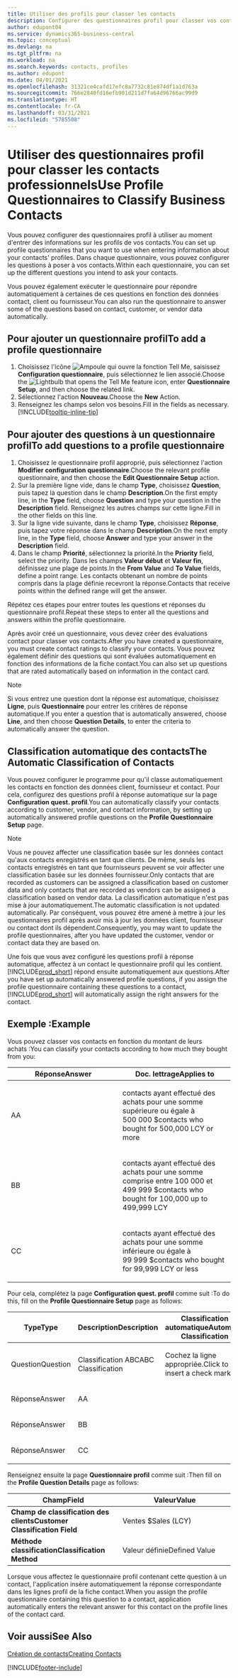 ```yaml
---
title: Utiliser des profils pour classer les contacts
description: Configurer des questionnaires profil pour classer vos contacts professionnels
author: edupont04
ms.service: dynamics365-business-central
ms.topic: conceptual
ms.devlang: na
ms.tgt_pltfrm: na
ms.workload: na
ms.search.keywords: contacts, profiles
ms.author: edupont
ms.date: 04/01/2021
ms.openlocfilehash: 31321ce4cafd17efc8a7732c81e874df1a1d763a
ms.sourcegitcommit: 766e2840fd16efb901d211d7fa64d96766ac99d9
ms.translationtype: HT
ms.contentlocale: fr-CA
ms.lasthandoff: 03/31/2021
ms.locfileid: "5785508"
---
```

# <a name="use-profile-questionnaires-to-classify-business-contacts"></a><span data-ttu-id="197ab-103">Utiliser des questionnaires profil pour classer les contacts professionnels</span><span class="sxs-lookup"><span data-stu-id="197ab-103">Use Profile Questionnaires to Classify Business Contacts</span></span>
<span data-ttu-id="197ab-104">Vous pouvez configurer des questionnaires profil à utiliser au moment d'entrer des informations sur les profils de vos contacts.</span><span class="sxs-lookup"><span data-stu-id="197ab-104">You can set up profile questionnaires that you want to use when entering information about your contacts' profiles.</span></span> <span data-ttu-id="197ab-105">Dans chaque questionnaire, vous pouvez configurer les questions à poser à vos contacts.</span><span class="sxs-lookup"><span data-stu-id="197ab-105">Within each questionnaire, you can set up the different questions you intend to ask your contacts.</span></span>  

<span data-ttu-id="197ab-106">Vous pouvez également exécuter le questionnaire pour répondre automatiquement à certaines de ces questions en fonction des données contact, client ou fournisseur.</span><span class="sxs-lookup"><span data-stu-id="197ab-106">You can also run the questionnaire to answer some of the questions based on contact, customer, or vendor data automatically.</span></span>  

## <a name="to-add-a-profile-questionnaire"></a><span data-ttu-id="197ab-107">Pour ajouter un questionnaire profil</span><span class="sxs-lookup"><span data-stu-id="197ab-107">To add a profile questionnaire</span></span>
1.  <span data-ttu-id="197ab-108">Choisissez l'icône ![Ampoule qui ouvre la fonction Tell Me](media/ui-search/search_small.png "Dites-moi ce que vous voulez faire"), saisissez **Configuration questionnaire**, puis sélectionnez le lien associé.</span><span class="sxs-lookup"><span data-stu-id="197ab-108">Choose the ![Lightbulb that opens the Tell Me feature](media/ui-search/search_small.png "Tell me what you want to do") icon, enter **Questionnaire Setup**, and then choose the related link.</span></span>  
2.  <span data-ttu-id="197ab-109">Sélectionnez l'action **Nouveau**.</span><span class="sxs-lookup"><span data-stu-id="197ab-109">Choose the **New** Action.</span></span>  
3.  <span data-ttu-id="197ab-110">Renseignez les champs selon vos besoins.</span><span class="sxs-lookup"><span data-stu-id="197ab-110">Fill in the fields as necessary.</span></span> [!INCLUDE[tooltip-inline-tip](includes/tooltip-inline-tip_md.md)]  

## <a name="to-add-questions-to-a-profile-questionnaire"></a><span data-ttu-id="197ab-111">Pour ajouter des questions à un questionnaire profil</span><span class="sxs-lookup"><span data-stu-id="197ab-111">To add questions to a profile questionnaire</span></span>
1.  <span data-ttu-id="197ab-112">Choisissez le questionnaire profil approprié, puis sélectionnez l'action **Modifier configuration questionnaire**.</span><span class="sxs-lookup"><span data-stu-id="197ab-112">Choose the relevant profile questionnaire, and then choose the **Edit Questionnaire Setup** action.</span></span>  
2.  <span data-ttu-id="197ab-113">Sur la première ligne vide, dans le champ **Type**, choisissez **Question**, puis tapez la question dans le champ **Description**.</span><span class="sxs-lookup"><span data-stu-id="197ab-113">On the first empty line, in the **Type** field, choose **Question** and type your question in the **Description** field.</span></span> <span data-ttu-id="197ab-114">Renseignez les autres champs sur cette ligne.</span><span class="sxs-lookup"><span data-stu-id="197ab-114">Fill in the other fields on this line.</span></span>  
3.  <span data-ttu-id="197ab-115">Sur la ligne vide suivante, dans le champ **Type**, choisissez **Réponse**, puis tapez votre réponse dans le champ **Description**.</span><span class="sxs-lookup"><span data-stu-id="197ab-115">On the next empty line, in the **Type** field, choose **Answer** and type your answer in the **Description** field.</span></span>  
4.  <span data-ttu-id="197ab-116">Dans le champ **Priorité**, sélectionnez la priorité.</span><span class="sxs-lookup"><span data-stu-id="197ab-116">In the **Priority** field, select the priority.</span></span> <span data-ttu-id="197ab-117">Dans les champs **Valeur début** et **Valeur fin**, définissez une plage de points.</span><span class="sxs-lookup"><span data-stu-id="197ab-117">In the **From Value** and **To Value** fields, define a point range.</span></span> <span data-ttu-id="197ab-118">Les contacts obtenant un nombre de points compris dans la plage définie recevront la réponse.</span><span class="sxs-lookup"><span data-stu-id="197ab-118">Contacts that receive points within the defined range will get the answer.</span></span>  

<span data-ttu-id="197ab-119">Répétez ces étapes pour entrer toutes les questions et réponses du questionnaire profil.</span><span class="sxs-lookup"><span data-stu-id="197ab-119">Repeat these steps to enter all the questions and answers within the profile questionnaire.</span></span>

<span data-ttu-id="197ab-120">Après avoir créé un questionnaire, vous devez créer des évaluations contact pour classer vos contacts.</span><span class="sxs-lookup"><span data-stu-id="197ab-120">After you have created a questionnaire, you must create contact ratings to classify your contacts.</span></span> <span data-ttu-id="197ab-121">Vous pouvez également définir des questions qui sont évaluées automatiquement en fonction des informations de la fiche contact.</span><span class="sxs-lookup"><span data-stu-id="197ab-121">You can also set up questions that are rated automatically based on information in the contact card.</span></span>  

> [!NOTE]
> <span data-ttu-id="197ab-122">Si vous entrez une question dont la réponse est automatique, choisissez <STRONG>Ligne</STRONG>, puis <STRONG>Questionnaire</STRONG> pour entrer les critères de réponse automatique.</span><span class="sxs-lookup"><span data-stu-id="197ab-122">If you enter a question that is automatically answered, choose <STRONG>Line</STRONG>, and then choose <STRONG>Question Details</STRONG>, to enter the criteria to automatically answer the question.</span></span>

## <a name="the-automatic-classification-of-contacts"></a><span data-ttu-id="197ab-123">Classification automatique des contacts</span><span class="sxs-lookup"><span data-stu-id="197ab-123">The Automatic Classification of Contacts</span></span>
<span data-ttu-id="197ab-124">Vous pouvez configurer le programme pour qu'il classe automatiquement les contacts en fonction des données client, fournisseur et contact. Pour cela, configurez des questions profil à réponse automatique sur la page **Configuration quest. profil**.</span><span class="sxs-lookup"><span data-stu-id="197ab-124">You can automatically classify your contacts according to customer, vendor, and contact information, by setting up automatically answered profile questions on the **Profile Questionnaire Setup** page.</span></span>  

> [!NOTE]
> <span data-ttu-id="197ab-125">Vous ne pouvez affecter une classification basée sur les données contact qu'aux contacts enregistrés en tant que clients. De même, seuls les contacts enregistrés en tant que fournisseurs peuvent se voir affecter une classification basée sur les données fournisseur.</span><span class="sxs-lookup"><span data-stu-id="197ab-125">Only contacts that are recorded as customers can be assigned a classification based on customer data and only contacts that are recorded as vendors can be assigned a classification based on vendor data.</span></span> <span data-ttu-id="197ab-126">La classification automatique n'est pas mise à jour automatiquement.</span><span class="sxs-lookup"><span data-stu-id="197ab-126">The automatic classification is not updated automatically.</span></span> <span data-ttu-id="197ab-127">Par conséquent, vous pouvez être amené à mettre à jour les questionnaires profil après avoir mis à jour les données client, fournisseur ou contact dont ils dépendent.</span><span class="sxs-lookup"><span data-stu-id="197ab-127">Consequently, you may want to update the profile questionnaires, after you have updated the customer, vendor or contact data they are based on.</span></span>  

<span data-ttu-id="197ab-128">Une fois que vous avez configuré les questions profil à réponse automatique, affectez à un contact le questionnaire profil qui les contient. [!INCLUDE[prod_short](includes/prod_short.md)] répond ensuite automatiquement aux questions.</span><span class="sxs-lookup"><span data-stu-id="197ab-128">After you have set up automatically answered profile questions, if you assign the profile questionnaire containing these questions to a contact, [!INCLUDE[prod_short](includes/prod_short.md)] will automatically assign the right answers for the contact.</span></span>  

## <a name="example"></a><span data-ttu-id="197ab-129">Exemple :</span><span class="sxs-lookup"><span data-stu-id="197ab-129">Example</span></span>
<span data-ttu-id="197ab-130">Vous pouvez classer vos contacts en fonction du montant de leurs achats :</span><span class="sxs-lookup"><span data-stu-id="197ab-130">You can classify your contacts according to how much they bought from you:</span></span>

<table>
<colgroup>
<col style="width: 50%" />
<col style="width: 50%" />
</colgroup>
<thead>
<tr class="header">
<th><span data-ttu-id="197ab-131"><strong>Réponse</strong></span><span class="sxs-lookup"><span data-stu-id="197ab-131"><strong>Answer</strong></span></span></th>
<th><span data-ttu-id="197ab-132"><strong>Doc. lettrage</strong></span><span class="sxs-lookup"><span data-stu-id="197ab-132"><strong>Applies to</strong></span></span></th>
</tr>
</thead>
<tbody>
<tr class="odd">
<td><p><span data-ttu-id="197ab-133">A</span><span class="sxs-lookup"><span data-stu-id="197ab-133">A</span></span></p></td>
<td><p><span data-ttu-id="197ab-134">contacts ayant effectué des achats pour une somme supérieure ou égale à 500 000 $</span><span class="sxs-lookup"><span data-stu-id="197ab-134">contacts who bought for 500,000 LCY or more</span></span></p></td>
</tr>
<tr class="even">
<td><p><span data-ttu-id="197ab-135">B</span><span class="sxs-lookup"><span data-stu-id="197ab-135">B</span></span></p></td>
<td><p><span data-ttu-id="197ab-136">contacts ayant effectué des achats pour une somme comprise entre 100 000 et 499 999 $</span><span class="sxs-lookup"><span data-stu-id="197ab-136">contacts who bought for 100,000 up to 499,999 LCY</span></span></p></td>
</tr>
<tr class="odd">
<td><p><span data-ttu-id="197ab-137">C</span><span class="sxs-lookup"><span data-stu-id="197ab-137">C</span></span></p></td>
<td><p><span data-ttu-id="197ab-138">contacts ayant effectué des achats pour une somme inférieure ou égale à 99 999 $</span><span class="sxs-lookup"><span data-stu-id="197ab-138">contacts who bought for 99,999 LCY or less</span></span></p></td>
</tr>
</tbody>
</table>

<span data-ttu-id="197ab-139">Pour cela, complétez la page **Configuration quest. profil** comme suit :</span><span class="sxs-lookup"><span data-stu-id="197ab-139">To do this, fill on the **Profile Questionnaire Setup** page as follows:</span></span>


<table>
<colgroup>
<col style="width: 20%" />
<col style="width: 20%" />
<col style="width: 20%" />
<col style="width: 20%" />
<col style="width: 20%" />
</colgroup>
<thead>
<tr class="header">
<th><span data-ttu-id="197ab-140"><strong>Type</strong></span><span class="sxs-lookup"><span data-stu-id="197ab-140"><strong>Type</strong></span></span></th>
<th><span data-ttu-id="197ab-141"><strong>Description</strong></span><span class="sxs-lookup"><span data-stu-id="197ab-141"><strong>Description</strong></span></span></th>
<th><span data-ttu-id="197ab-142"><strong>Classification automatique</strong></span><span class="sxs-lookup"><span data-stu-id="197ab-142"><strong>Automatic Classification</strong></span></span></th>
<th><span data-ttu-id="197ab-143"><strong>Valeur début</strong></span><span class="sxs-lookup"><span data-stu-id="197ab-143"><strong>From Value</strong></span></span></th>
<th><span data-ttu-id="197ab-144"><strong>Valeur fin</strong></span><span class="sxs-lookup"><span data-stu-id="197ab-144"><strong>To Value</strong></span></span></th>
</tr>
</thead>
<tbody>
<tr class="odd">
<td><p><span data-ttu-id="197ab-145">Question</span><span class="sxs-lookup"><span data-stu-id="197ab-145">Question</span></span></p></td>
<td><p><span data-ttu-id="197ab-146">Classification ABC</span><span class="sxs-lookup"><span data-stu-id="197ab-146">ABC Classification</span></span></p></td>
<td><p><span data-ttu-id="197ab-147">Cochez la ligne appropriée.</span><span class="sxs-lookup"><span data-stu-id="197ab-147">Click to insert a check mark</span></span></p></td>
<td><p> </p></td>
<td><p> </p></td>
</tr>
<tr class="even">
<td><p><span data-ttu-id="197ab-148">Réponse</span><span class="sxs-lookup"><span data-stu-id="197ab-148">Answer</span></span></p></td>
<td><p><span data-ttu-id="197ab-149">A</span><span class="sxs-lookup"><span data-stu-id="197ab-149">A</span></span></p></td>
<td><p> </p></td>
<td><p><span data-ttu-id="197ab-150">500,000</span><span class="sxs-lookup"><span data-stu-id="197ab-150">500,000</span></span></p></td>
<td><p> </p></td>
</tr>
<tr class="odd">
<td><p><span data-ttu-id="197ab-151">Réponse</span><span class="sxs-lookup"><span data-stu-id="197ab-151">Answer</span></span></p></td>
<td><p><span data-ttu-id="197ab-152">B</span><span class="sxs-lookup"><span data-stu-id="197ab-152">B</span></span></p></td>
<td><p> </p></td>
<td><p><span data-ttu-id="197ab-153">100,000</span><span class="sxs-lookup"><span data-stu-id="197ab-153">100,000</span></span></p></td>
<td><p><span data-ttu-id="197ab-154">499,999</span><span class="sxs-lookup"><span data-stu-id="197ab-154">499,999</span></span></p></td>
</tr>
<tr class="even">
<td><p><span data-ttu-id="197ab-155">Réponse</span><span class="sxs-lookup"><span data-stu-id="197ab-155">Answer</span></span></p></td>
<td><p><span data-ttu-id="197ab-156">C</span><span class="sxs-lookup"><span data-stu-id="197ab-156">C</span></span></p></td>
<td><p> </p></td>
<td><p> </p></td>
<td><p><span data-ttu-id="197ab-157">99,999</span><span class="sxs-lookup"><span data-stu-id="197ab-157">99,999</span></span></p></td>
</tr>
</tbody>
</table>

<span data-ttu-id="197ab-158">Renseignez ensuite la page **Questionnaire profil** comme suit :</span><span class="sxs-lookup"><span data-stu-id="197ab-158">Then fill on the **Profile Question Details** page as follows:</span></span>
<table>
<colgroup>
<col style="width: 50%" />
<col style="width: 50%" />
</colgroup>
<thead>
<tr class="header">
<th><span data-ttu-id="197ab-159"><strong>Champ</strong></span><span class="sxs-lookup"><span data-stu-id="197ab-159"><strong>Field</strong></span></span></th>
<th><span data-ttu-id="197ab-160"><strong>Valeur</strong></span><span class="sxs-lookup"><span data-stu-id="197ab-160"><strong>Value</strong></span></span></th>
</tr>
</thead>
<tbody>
<tr>
<td><span data-ttu-id="197ab-161"><strong>Champ de classification des clients</strong></span><span class="sxs-lookup"><span data-stu-id="197ab-161"><strong>Customer Classification Field</strong></span></span></td>
<td><span data-ttu-id="197ab-162"><emphasis>Ventes $</emphasis></span><span class="sxs-lookup"><span data-stu-id="197ab-162"><emphasis>Sales (LCY)</emphasis></span></span></td>
</tr>
<tr>
<td><span data-ttu-id="197ab-163"><strong>Méthode classification</strong></span><span class="sxs-lookup"><span data-stu-id="197ab-163"><strong>Classification Method</strong></span></span></td>
<td><span data-ttu-id="197ab-164"><emphasis>Valeur définie</emphasis></span><span class="sxs-lookup"><span data-stu-id="197ab-164"><emphasis>Defined Value</emphasis></span></span></td>
</tr>
</tbody>
</table>

<span data-ttu-id="197ab-165">Lorsque vous affectez le questionnaire profil contenant cette question à un contact, l'application insère automatiquement la réponse correspondante dans les lignes profil de la fiche contact.</span><span class="sxs-lookup"><span data-stu-id="197ab-165">When you assign the profile questionnaire containing this question to a contact, application automatically enters the relevant answer for this contact on the profile lines of the contact card.</span></span>

## <a name="see-also"></a><span data-ttu-id="197ab-166">Voir aussi</span><span class="sxs-lookup"><span data-stu-id="197ab-166">See Also</span></span>
[<span data-ttu-id="197ab-167">Création de contacts</span><span class="sxs-lookup"><span data-stu-id="197ab-167">Creating Contacts</span></span>](marketing-create-contact-companies.md)  


[!INCLUDE[footer-include](includes/footer-banner.md)]